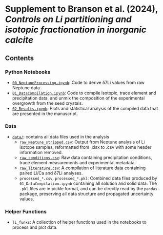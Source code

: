 # Supplement to Branson et al. (2024), *Controls on Li partitioning and isotopic fractionation in inorganic calcite*

## Contents

### Python Notebooks

 - [`00_NeptuneProcessing.ipynb`](00_NeptuneProcessing.ipynb): Code to derive δ7Li values from raw Neptune data.
 - [`01_DataCompilation.ipynb`](01_DataCompilation.ipynb): Code to compile isotopic, trace element and precipitation data, and unmix the composition of the experimental overgrowth from the seed crystals.
 - [`02_Results.ipynb`](02_Results.ipynb): Plots and statistical analysis of the compiled data that are presented in the manuscript.

### Data

 - [`data/`](data/): contains all data files used in the analysis
    - [`raw_Neptune_stripped.csv`](raw_Neptune_stripped.csv): Output from Neptune analysis of Li isotope samples, reformatted from .xlsx to .csv with some header information removed.
    - [`raw_conditions.csv`](raw_conditions.csv): Raw data containing precipitation conditions, trace element measurements and experimental metadata.
    - [`raw_literature.csv`](raw_literature.csv): A compilation of literature data containing paired Li/Ca and δ7Li analyses.
    - `processed_*.csv`, `processed_*.pkl`: Combined data files produced by `01_DataCompilation.ipynb` containing all solution and solid data. The `.pkl` files are in pickle format, and can be directly read by the `pandas` package, preserving all data structure and propagated uncertainty values.

### Helper Functions

 - `li_funks`: A collection of helper functions used in the notebooks to process and plot data.
